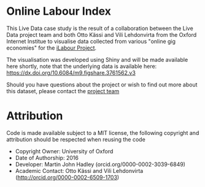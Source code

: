 # Online Labour Index

This Live Data case study is the result of a collaboration between the Live Data project team and both Otto Kässi and Vili Lehdonvirta from the Oxford Internet Institue to visualise data collected from various "online gig economies" for the [iLabour Project](http://ilabour.oii.ox.ac.uk/).

The visualisation was developed using Shiny and will be made available here shortly, note that the underlying data is available here: https://dx.doi.org/10.6084/m9.figshare.3761562.v3

Should you have questions about the project or wish to find out more about this dataset, please contact the [project team](http://ilabour.oii.ox.ac.uk/project-team/)

# Attribution

Code is made available subject to a MIT license, the following copyright and attribution should be respected when reusing the code

- Copyright Owner: University of Oxford
- Date of Authorship: 2016
- Developer: Martin John Hadley (orcid.org/0000-0002-3039-6849)
- Academic Contact: Otto Kässi and Vili Lehdonvirta (http://orcid.org/0000-0002-6509-1703)
